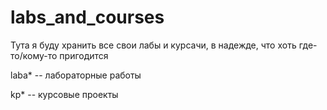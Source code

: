 # labs_and_сourses
Тута я буду хранить все свои лабы и курсачи, в надежде, что хоть где-то/кому-то пригодится

laba* -- лабораторные работы

kp* -- курсовые проекты
